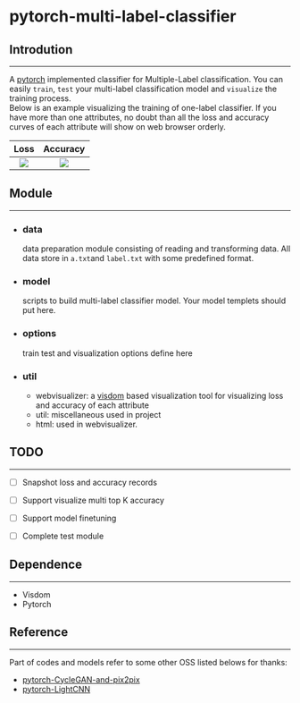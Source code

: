 # pytorch-multi-label-classifier

## Introdution
***

A [pytorch](https://github.com/pytorch/pytorch) implemented classifier for Multiple-Label classification. 
You can easily ```train```, ```test``` your multi-label classification model and ```visualize``` the training process.  
Below is an example visualizing the training of one-label classifier. If you have more than one attributes, no doubt than all the loss and accuracy curves of each attribute will show on web browser orderly.

Loss             |  Accuracy
:-------------------------:|:-------------------------:
![](https://user-images.githubusercontent.com/7804678/38625748-bfdd53d2-3ddd-11e8-8993-8b1e7635e00e.png)  |  ![](https://user-images.githubusercontent.com/7804678/38625746-be8c3962-3ddd-11e8-87a0-3fbbaa1e2ee0.png)

## Module
***
- ### data
  data preparation module consisting of reading and transforming data. All data store in ```a.txt```and ```label.txt``` with some predefined format.
- ### model
  scripts to build multi-label classifier model. Your model templets should put here.
- ### options
  train test and visualization options define here
- ### util
  - webvisualizer: a [visdom](https://github.com/facebookresearch/visdom) based visualization tool for visualizing loss and accuracy of each attribute
  - util: miscellaneous used in project
  - html: used in webvisualizer.

## TODO
***
- [ ] Snapshot loss and accuracy records
- [ ] Support visualize multi top K accuracy
- [ ] Support model finetuning
- [ ] Complete test module


## Dependence
***
- Visdom
- Pytorch

## Reference
***
Part of codes and models refer to some other OSS listed belows for thanks:
- [pytorch-CycleGAN-and-pix2pix](https://github.com/junyanz/pytorch-CycleGAN-and-pix2pix)
- [pytorch-LightCNN](https://github.com/AlfredXiangWu/LightCNN)
